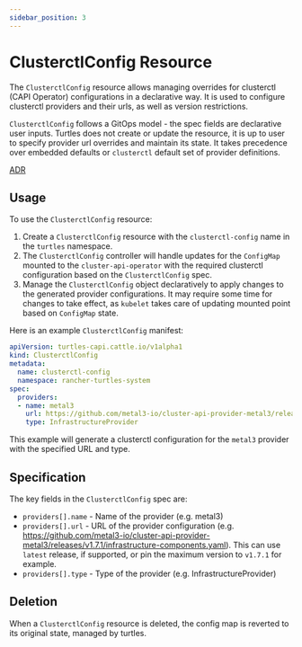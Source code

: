 ```yaml
---
sidebar_position: 3
---
```


# ClusterctlConfig Resource

The `ClusterctlConfig` resource allows managing overrides for clusterctl (CAPI Operator) configurations in a declarative way. It is used to configure clusterctl providers and their urls, as well as version restrictions.

`ClusterctlConfig` follows a GitOps model - the spec fields are declarative user inputs. Turtles does not create or update the resource, it is up to user to specify provider url overrides and maintain its state. It takes precedence over embedded defaults or `clusterctl` default set of provider definitions.

[ADR](https://github.com/rancher/turtles/blob/main/docs/adr/0012-clusterctl-provider.md)

## Usage

To use the `ClusterctlConfig` resource:

1. Create a `ClusterctlConfig` resource with the `clusterctl-config` name in the `turtles` namespace.
1. The `ClusterctlConfig` controller will handle updates for the `ConfigMap` mounted to the `cluster-api-operator` with the required clusterctl configuration based on the `ClusterctlConfig` spec.
1. Manage the `ClusterctlConfig` object declaratively to apply changes to the generated provider configurations. It may require some time for changes to take effect, as `kubelet` takes care of updating mounted point based on `ConfigMap` state.

Here is an example `ClusterctlConfig` manifest:

```yaml
apiVersion: turtles-capi.cattle.io/v1alpha1
kind: ClusterctlConfig
metadata:
  name: clusterctl-config
  namespace: rancher-turtles-system
spec:
  providers:
  - name: metal3
    url: https://github.com/metal3-io/cluster-api-provider-metal3/releases/v1.7.1/infrastructure-components.yaml
    type: InfrastructureProvider
```

This example will generate a clusterctl configuration for the `metal3` provider with the specified URL and type.

## Specification

The key fields in the `ClusterctlConfig` spec are:

- `providers[].name` - Name of the provider (e.g. metal3)
- `providers[].url` - URL of the provider configuration (e.g. 
https://github.com/metal3-io/cluster-api-provider-metal3/releases/v1.7.1/infrastructure-components.yaml). This can use `latest` release, if supported, or pin the maximum version to `v1.7.1` for example.
- `providers[].type` - Type of the provider (e.g. InfrastructureProvider)

## Deletion

When a `ClusterctlConfig` resource is deleted, the config map is reverted to its original state, managed by turtles.